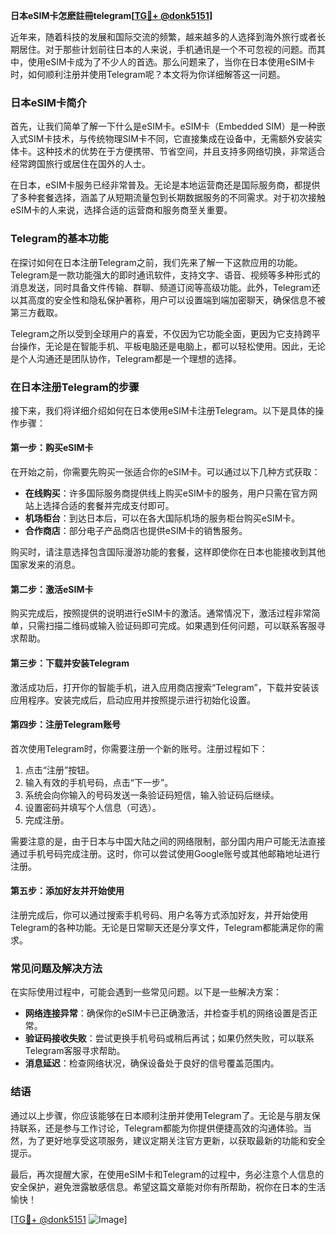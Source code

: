 **日本eSIM卡怎麽註冊telegram[[TG💪+ @donk5151](https://t.me/s/donk5151)]**

近年来，随着科技的发展和国际交流的频繁，越来越多的人选择到海外旅行或者长期居住。对于那些计划前往日本的人来说，手机通讯是一个不可忽视的问题。而其中，使用eSIM卡成为了不少人的首选。那么问题来了，当你在日本使用eSIM卡时，如何顺利注册并使用Telegram呢？本文将为你详细解答这一问题。

### 日本eSIM卡简介

首先，让我们简单了解一下什么是eSIM卡。eSIM卡（Embedded SIM）是一种嵌入式SIM卡技术，与传统物理SIM卡不同，它直接集成在设备中，无需额外安装实体卡。这种技术的优势在于方便携带、节省空间，并且支持多网络切换，非常适合经常跨国旅行或居住在国外的人士。

在日本，eSIM卡服务已经非常普及。无论是本地运营商还是国际服务商，都提供了多种套餐选择，涵盖了从短期流量包到长期数据服务的不同需求。对于初次接触eSIM卡的人来说，选择合适的运营商和服务商至关重要。

### Telegram的基本功能

在探讨如何在日本注册Telegram之前，我们先来了解一下这款应用的功能。Telegram是一款功能强大的即时通讯软件，支持文字、语音、视频等多种形式的消息发送，同时具备文件传输、群聊、频道订阅等高级功能。此外，Telegram还以其高度的安全性和隐私保护著称，用户可以设置端到端加密聊天，确保信息不被第三方截取。

Telegram之所以受到全球用户的喜爱，不仅因为它功能全面，更因为它支持跨平台操作，无论是在智能手机、平板电脑还是电脑上，都可以轻松使用。因此，无论是个人沟通还是团队协作，Telegram都是一个理想的选择。

### 在日本注册Telegram的步骤

接下来，我们将详细介绍如何在日本使用eSIM卡注册Telegram。以下是具体的操作步骤：

#### 第一步：购买eSIM卡

在开始之前，你需要先购买一张适合你的eSIM卡。可以通过以下几种方式获取：

- **在线购买**：许多国际服务商提供线上购买eSIM卡的服务，用户只需在官方网站上选择合适的套餐并完成支付即可。
- **机场柜台**：到达日本后，可以在各大国际机场的服务柜台购买eSIM卡。
- **合作商店**：部分电子产品商店也提供eSIM卡的销售服务。

购买时，请注意选择包含国际漫游功能的套餐，这样即使你在日本也能接收到其他国家发来的消息。

#### 第二步：激活eSIM卡

购买完成后，按照提供的说明进行eSIM卡的激活。通常情况下，激活过程非常简单，只需扫描二维码或输入验证码即可完成。如果遇到任何问题，可以联系客服寻求帮助。

#### 第三步：下载并安装Telegram

激活成功后，打开你的智能手机，进入应用商店搜索“Telegram”，下载并安装该应用程序。安装完成后，启动应用并按照提示进行初始化设置。

#### 第四步：注册Telegram账号

首次使用Telegram时，你需要注册一个新的账号。注册过程如下：

1. 点击“注册”按钮。
2. 输入有效的手机号码，点击“下一步”。
3. 系统会向你输入的号码发送一条验证码短信，输入验证码后继续。
4. 设置密码并填写个人信息（可选）。
5. 完成注册。

需要注意的是，由于日本与中国大陆之间的网络限制，部分国内用户可能无法直接通过手机号码完成注册。这时，你可以尝试使用Google账号或其他邮箱地址进行注册。

#### 第五步：添加好友并开始使用

注册完成后，你可以通过搜索手机号码、用户名等方式添加好友，并开始使用Telegram的各种功能。无论是日常聊天还是分享文件，Telegram都能满足你的需求。

### 常见问题及解决方法

在实际使用过程中，可能会遇到一些常见问题。以下是一些解决方案：

- **网络连接异常**：确保你的eSIM卡已正确激活，并检查手机的网络设置是否正常。
- **验证码接收失败**：尝试更换手机号码或稍后再试；如果仍然失败，可以联系Telegram客服寻求帮助。
- **消息延迟**：检查网络状况，确保设备处于良好的信号覆盖范围内。

### 结语

通过以上步骤，你应该能够在日本顺利注册并使用Telegram了。无论是与朋友保持联系，还是参与工作讨论，Telegram都能为你提供便捷高效的沟通体验。当然，为了更好地享受这项服务，建议定期关注官方更新，以获取最新的功能和安全提示。

最后，再次提醒大家，在使用eSIM卡和Telegram的过程中，务必注意个人信息的安全保护，避免泄露敏感信息。希望这篇文章能对你有所帮助，祝你在日本的生活愉快！

[[TG💪+ @donk5151](https://t.me/s/donk5151) ![Image](https://i.postimg.cc/rwNCRYN7/Snipaste-2025-04-30-17-27-05.png)]